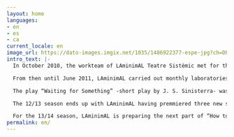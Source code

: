 ```yaml
---
layout: home
languages:
- en
- es
- ca
current_locale: en
image_url: https://dato-images.imgix.net/1035/1486922377-espe-jpg?ch=DPR%2CWidth&auto=format&w=400
intro_text: |-
  In October 2010, the workteam of LAminimAL Teatre Sistèmic met for the fist time, under the direction of Daniela De Vecchi, as a theatre researching group in residency at Sala Beckett.

  From then until June 2011, LAminimAL carried out monthly laboratories at Sala Beckett’s Obrador Internacional de Dramaturgia with public presentations, that corroborated with the audience its work in progress through the systemic poetry.

  The play “Waiting for Something” -short play by J. S. Sinisterra- was presented to various festivals in Bar- celona, like Caldera Obert11 and the XII Seminari Acadèmic de Recerca Internacional: Escenaris, Intercanvis i Diversitat, Temporada Off in Girona and in 2012 in Barcelona’s Festival Nunoff.

  The 12/13 season ends up with LAminimAL having premmiered three new shows in Barcelona: in march “How to make a Flower Play… despite everything: The Suicide of the Mortgaged Elephant”, with short texts of José Sanchis Sinisterra, the show launched the new venue Àtic22 from Teatre Tantarantana, becoming an audience and critical’s review success. In may in Sala Beckett, Aina Tur’s “Wednesday”’s premmiere had a very positive response. And to close the season, another audience success with the premmiere of “The Greatness of Being One among Many”, in Sala Atrium during the Atrium LAB Programm.

  For the 13/14 season, LAminimAL is preparing the next part of “How to make a Flower Play… despite everything: The Survival of the Fireflies”. This project, wich will be in FiraTàrrega2014 from September 11th to September 14th, is part of the Support to Creation Programm. Presented, in the IT Emergents Project, in Festival Grec of Barcelona and Temporada Alta of Girona. It has been also in Madrid, in Festival Fringe2014.
permalink: en/
---
```


